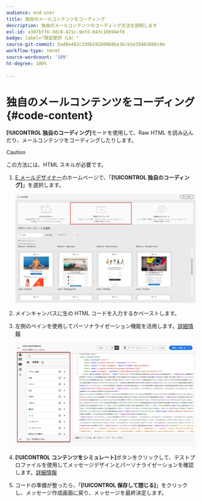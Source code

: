 ```yaml
---
audience: end-user
title: 独自のメールコンテンツをコーディング
description: 独自のメールコンテンツのコーディング方法を説明します
exl-id: a387bff6-3dc8-421c-9efd-043c16694ef0
badge: label="限定提供（LA）"
source-git-commit: 5ad8e402c330b192b00b8be36cb3e29403666c9e
workflow-type: tm+mt
source-wordcount: '109'
ht-degree: 100%

---
```


# 独自のメールコンテンツをコーディング {#code-content}

**[!UICONTROL 独自のコーディング]**&#x200B;モードを使用して、Raw HTML を読み込んだり、メールコンテンツをコーディングしたりします。

>[!CAUTION]
>
>この方法には、HTML スキルが必要です。

1. [E メールデザイナー](get-started-email-designer.md)のホームページで、「**[!UICONTROL 独自のコーディング]**」を選択します。

   ![](assets/code-your-own.png)

1. メインキャンバスに生の HTML コードを入力するかペーストします。

1. 左側のペインを使用してパーソナライゼーション機能を活用します。[詳細情報](../personalization/gs-personalization.md)

   ![](assets/code-editor-personalization.png)

1. **[!UICONTROL コンテンツをシミュレート]**&#x200B;ボタンをクリックして、テストプロファイルを使用してメッセージデザインとパーソナライゼーションを確認します。[詳細情報](../preview-test/preview-test.md)

1. コードの準備が整ったら、「**[!UICONTROL 保存して閉じる]**」をクリックし、メッセージ作成画面に戻り、メッセージを最終決定します。
